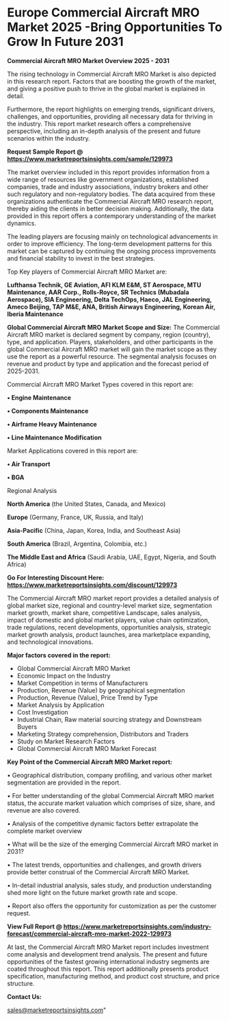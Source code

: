# Europe Commercial Aircraft MRO Market 2025 -Bring Opportunities To Grow In Future 2031

<Strong> Commercial Aircraft MRO Market Overview 2025 - 2031</strong>

The rising technology in Commercial Aircraft MRO Market is also depicted in this research report. Factors that are boosting the growth of the market, and giving a positive push to thrive in the global market is explained in detail.

Furthermore, the report highlights on emerging trends, significant drivers, challenges, and opportunities, providing all necessary data for thriving in the industry. This report market research offers a comprehensive perspective, including an in-depth analysis of the present and future scenarios within the industry.

<strong>Request Sample Report @ <a href=https://www.marketreportsinsights.com/sample/129973>https://www.marketreportsinsights.com/sample/129973</a></strong>

The market overview included in this report provides information from a wide range of resources like government organizations, established companies, trade and industry associations, industry brokers and other such regulatory and non-regulatory bodies. The data acquired from these organizations authenticate the Commercial Aircraft MRO research report, thereby aiding the clients in better decision making. Additionally, the data provided in this report offers a contemporary understanding of the market dynamics.

The leading players are focusing mainly on technological advancements in order to improve efficiency. The long-term development patterns for this market can be captured by continuing the ongoing process improvements and financial stability to invest in the best strategies.

Top Key players of Commercial Aircraft MRO Market are:

<strong>Lufthansa Technik, GE Aviation, AFI KLM E&M, ST Aerospace, MTU Maintenance, AAR Corp., Rolls-Royce, SR Technics (Mubadala Aerospace), SIA Engineering, Delta TechOps, Haeco, JAL Engineering, Ameco Beijing, TAP M&E, ANA, British Airways Engineering, Korean Air, Iberia Maintenance</strong>

<strong><b>Global Commercial Aircraft MRO Market Scope and Size:</b></strong>
The Commercial Aircraft MRO market is declared segment by company, region (country), type, and application. Players, stakeholders, and other participants in the global Commercial Aircraft MRO market will gain the market scope as they use the report as a powerful resource. The segmental analysis focuses on revenue and product by type and application and the forecast period of 2025-2031.

Commercial Aircraft MRO Market Types covered in this report are:

<strong>• Engine Maintenance

• Components Maintenance

• Airframe Heavy Maintenance

• Line Maintenance Modification</strong>

Market Applications covered in this report are:

<strong>• Air Transport

• BGA</strong> 

Regional Analysis

<strong>North America</strong> (the United States, Canada, and Mexico)

<strong>Europe</strong> (Germany, France, UK, Russia, and Italy)

<strong>Asia-Pacific</strong> (China, Japan, Korea, India, and Southeast Asia)

<strong>South America</strong> (Brazil, Argentina, Colombia, etc.)

<strong>The Middle East and Africa</strong> (Saudi Arabia, UAE, Egypt, Nigeria, and South Africa)

<strong>Go For Interesting Discount Here: <a href=https://www.marketreportsinsights.com/discount/129973>https://www.marketreportsinsights.com/discount/129973</a></strong>

The Commercial Aircraft MRO market report provides a detailed analysis of global market size, regional and country-level market size, segmentation market growth, market share, competitive Landscape, sales analysis, impact of domestic and global market players, value chain optimization, trade regulations, recent developments, opportunities analysis, strategic market growth analysis, product launches, area marketplace expanding, and technological innovations.

<strong><b>Major factors covered in the report:</b></strong>
<ul>
  <li>Global Commercial Aircraft MRO Market </li>
  <li>Economic Impact on the Industry</li>
  <li>Market Competition in terms of Manufacturers</li>
  <li>Production, Revenue (Value) by geographical segmentation</li>
  <li>Production, Revenue (Value), Price Trend by Type</li>
  <li>Market Analysis by Application</li>
  <li>Cost Investigation</li>
  <li>Industrial Chain, Raw material sourcing strategy and Downstream Buyers</li>
  <li>Marketing Strategy comprehension, Distributors and Traders</li>
  <li>Study on Market Research Factors</li>
  <li>Global Commercial Aircraft MRO Market Forecast</li>
</ul>

<strong><b>Key Point of the Commercial Aircraft MRO Market report:</b></strong>

• Geographical distribution, company profiling, and various other market segmentation are provided in the report.

• For better understanding of the global Commercial Aircraft MRO market status, the accurate market valuation which comprises of size, share, and revenue are also covered.

• Analysis of the competitive dynamic factors better extrapolate the complete market overview

• What will be the size of the emerging Commercial Aircraft MRO market in 2031?

• The latest trends, opportunities and challenges, and growth drivers provide better construal of the Commercial Aircraft MRO Market.

• In-detail industrial analysis, sales study, and production understanding shed more light on the future market growth rate and scope.

• Report also offers the opportunity for customization as per the customer request.

<strong><b>View Full Report @ <a href=https://www.marketreportsinsights.com/industry-forecast/commercial-aircraft-mro-market-2022-129973>https://www.marketreportsinsights.com/industry-forecast/commercial-aircraft-mro-market-2022-129973</a></b></strong>


At last, the Commercial Aircraft MRO Market report includes investment come analysis and development trend analysis. The present and future opportunities of the fastest growing international industry segments are coated throughout this report. This report additionally presents product specification, manufacturing method, and product cost structure, and price structure.

<strong>Contact Us:</strong>

sales@marketreportsinsights.com"

